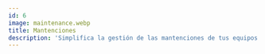 ```yaml
---
id: 6
image: maintenance.webp
title: Mantenciones
description: 'Simplifica la gestión de las mantenciones de tus equipos: programa mantenciones periódicas, registra mantenciones correctivas, y visualiza el progreso de la ejecución de estos trabajos.'
---
```


